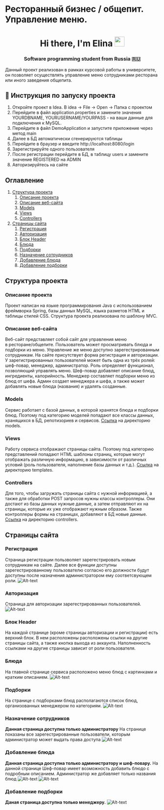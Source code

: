 # Ресторанный бизнес / общепит. Управление меню.
<h1 align="center">Hi there, I'm Elina</a> 
<img src="https://github.com/blackcater/blackcater/raw/main/images/Hi.gif" height="32"/></h1>
<h3 align="center">Software programming student from Russia 🇷🇺</h3>


Данный проект реализован в рамках курсовой работы в университете, он позволяет осуществлять управление меню сотрудниками ресторана или иного заведения общепита.

## 🔭 Инструкция по запуску проекта
1. Откройте проект в Idea. В idea -> File -> Open -> Папка с проектом
2. Перейдите в файл application.properties и замените значения YOURDBNAME, YOURUSERNAME/YOURPASS - на ваши данные для подключения к MySQL.
3. Перейдите в файл DemoApplication и запустите приложение через метод main
4. Далее в БД автоматически сгенерируются таблицы
5. Перейдите в браузер и введите http://localhost:8080/login
6. Зарегистрируйте одного пользователя
7. После регистрации перейдите в БД, в таблицу users и замените значение REGISTERED на ADMIN
8. Авторизируйтесь на сайте

## Оглавление

1. [Структура проекта](#Структура-проекта)
   1. [Описание проекта](#Описание-проекта)
   2. [Описание веб-сайта](#Описание-веб-сайта)
   3. [Models](#Models)
   4. [Views](#Views)
   5. [Controllers](#Controllers)
2. [Страницы сайта](#Страницы-сайта)
   1. [Регистрация](#Регистрация)
   2. [Авторизация](#Авторизация)
   3. [Блок Header ](#Блок-Header)
   4. [Блюда](#Блюда)
   5. [Подборки](#Подборки)
   6. [Назначение сотрудников](#Назначение-сотрудников)
   7. [Добавление блюда](#Добавление-блюда)
   8. [Добавление подборки](#Добавление-подборки)

## Структура проекта
 
### Описание проекта
Проект написан на языке программирования Java с использованием фреймворка 
Spring, базы данных MySQL, языка разметов HTML и таблицы стилей CSS. 
Структура проекта реализована по шаблону MVC. 
### Описание веб-сайта
Веб-сайт представляет собой сайт для управления меню  
в ресторане/общепите. Пользователь может 
просматривать блюда и подборки из меню. Управление же меню доступно
зарегестрированным сотрудникам. На сайте присутствует форма
регистрация и авторизации. У 
зарегистрированных пользователей может быть одна из 
трёх ролей: шеф-повар, менеджер, администратор.
Роль определяет функционал, позволяющий управлять меню. 
Шеф-повар добавляет описание блюд, ингредиенты, калорийность.
Менеджер составляет подборки меню из блюд от шефа.
Админ создает менеджера и шефа, а также может 
добавлять новые блюда (названия) и удалять созданные.
### Models
Сервис работает с базой данных, в которой хранятся блюда и подборки блюд. Поэтому под категорию моделей
попадают все классы данных, 
хранящихся в БД, репотизориев и сервисов. 
[Ссылка](https://github.com/ElenKor/restWeb/tree/master/src/main/java/com/example/demo/models) 
на директорию models. 
### Views
Работу сервиса отображают страницы сайта. Поэтому под 
категорию представлений попадают HTML шаблоны страниц,
которые могут отображать различную информацию, в 
зависимости от различных условий (роль пользователя, 
наполнение базы данных и т.д.).
[Ссылка](https://github.com/ElenKor/restWeb/tree/master/src/main/resources/templates)
на директорию templates.
### Controllers
Для того, чтобы загружать страницы сайта с нужной 
информацией, а также для обработки POST запросов 
нужны классы контроллеры. Они достают из
базы данных нужные данные, а затем отправляют их на страницы, 
которые их уже отображают нужным образом. Также 
контроллеры формы на страницах, добавляют в БД новые
данные.
[Ссылка](https://github.com/ElenKor/restWeb/tree/master/src/main/java/com/example/demo/controllers)
на директорию controllers.
## Страницы сайта
### Регистрация
Страница регистрации пользволяет зарегестрировать новым сотрудникам на сайте. 
Далее все функции доступны зарегестрированному пользователю согласно его должности будут доступны после
назначения администратором ему соответсвующем роли.
![Alt-text](https://github.com/ElenKor/restWeb/blob/master/src/main/resources/dist/images/%D0%A1%D0%BD%D0%B8%D0%BC%D0%BE%D0%BA%20%D1%8D%D0%BA%D1%80%D0%B0%D0%BD%D0%B0%202023-01-17%20%D0%B2%2000.58.47.png)
### Авторизация
Страница для авторизации зарегестрированных пользователей.
![Alt-text](https://github.com/ElenKor/restWeb/blob/master/src/main/resources/dist/images/%D0%A1%D0%BD%D0%B8%D0%BC%D0%BE%D0%BA%20%D1%8D%D0%BA%D1%80%D0%B0%D0%BD%D0%B0%202023-01-17%20%D0%B2%2000.58.32.png)
### Блок Header 
На каждой странице (кроме страницы авторизации и регистрации) есть 
верхний блок. В нем расположены расположены ссылки на другие страницы сайта,
а также кнопка выхода из аккаунта. Наполненность ссылками на другие страницы 
зависит от роли пользователя.
### Блюда
На главной странице сервиса расположено меню блюд с картинками и кратким описанием.
![Alt-text](https://github.com/ElenKor/restWeb/blob/master/src/main/resources/dist/images/%D0%A1%D0%BD%D0%B8%D0%BC%D0%BE%D0%BA%20%D1%8D%D0%BA%D1%80%D0%B0%D0%BD%D0%B0%202023-01-17%20%D0%B2%2001.05.50.png)
### Подборки
На странице с подборками блюд располагаются список 
блюд, организованных менеджером по категориям. 
![Alt-text](https://github.com/ElenKor/restWeb/blob/master/src/main/resources/dist/images/%D0%A1%D0%BD%D0%B8%D0%BC%D0%BE%D0%BA%20%D1%8D%D0%BA%D1%80%D0%B0%D0%BD%D0%B0%202023-01-17%20%D0%B2%2000.58.05.png)
### Назначение сотрудников
**Данная страница доступна только администратору**
На странице показаны все зарегестрированные пользователи, которым администратор может выдать права доступа
![Alt-text](https://github.com/ElenKor/restWeb/blob/master/src/main/resources/dist/images/%D0%A1%D0%BD%D0%B8%D0%BC%D0%BE%D0%BA%20%D1%8D%D0%BA%D1%80%D0%B0%D0%BD%D0%B0%202023-01-17%20%D0%B2%2000.59.13.png)
### Добавление блюда
**Данная страница доступна только администратору и шеф-повару.**
На данной странице Шеф-повар имеет возможность добавить блюдо с подробным описанием.
Администратор же добавляет только названия блюд
![Alt-text](https://github.com/ElenKor/restWeb/blob/master/src/main/resources/dist/images/%D0%A1%D0%BD%D0%B8%D0%BC%D0%BE%D0%BA%20%D1%8D%D0%BA%D1%80%D0%B0%D0%BD%D0%B0%202023-01-17%20%D0%B2%2008.38.33.png)
![Alt-text](https://github.com/ElenKor/restWeb/blob/master/src/main/resources/dist/images/%D0%A1%D0%BD%D0%B8%D0%BC%D0%BE%D0%BA%20%D1%8D%D0%BA%D1%80%D0%B0%D0%BD%D0%B0%202023-01-17%20%D0%B2%2008.38.58.png)
### Добавление подборки
**Даная страница доступна только менеджеру.**
![Alt-text](https://github.com/ElenKor/restWeb/blob/master/src/main/resources/dist/images/%D0%A1%D0%BD%D0%B8%D0%BC%D0%BE%D0%BA%20%D1%8D%D0%BA%D1%80%D0%B0%D0%BD%D0%B0%202023-01-17%20%D0%B2%2001.01.54.png)









